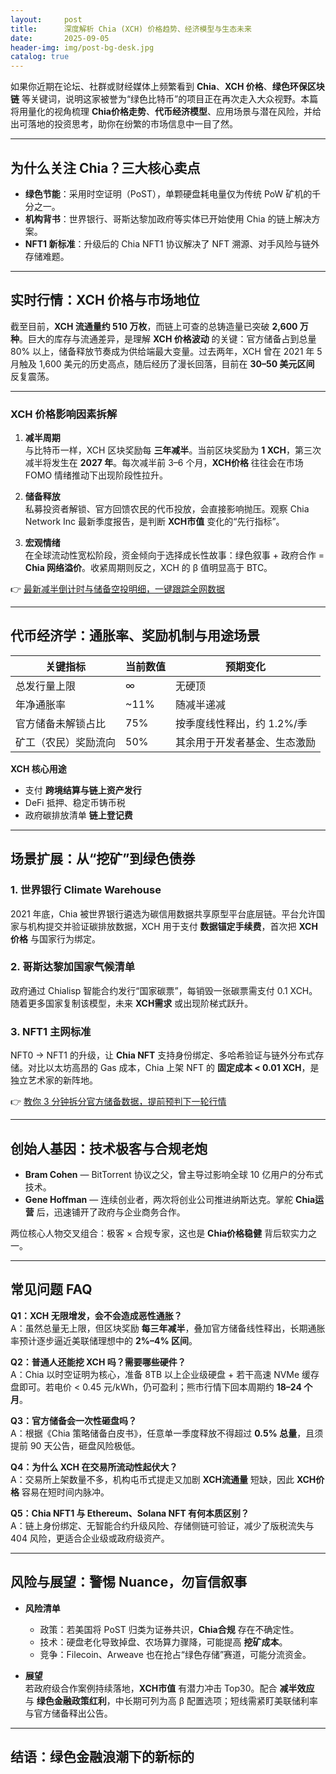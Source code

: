 ```yaml
---
layout:     post
title:      深度解析 Chia (XCH) 价格趋势、经济模型与生态未来
date:       2025-09-05
header-img: img/post-bg-desk.jpg
catalog: true
---
```


如果你近期在论坛、社群或财经媒体上频繁看到 **Chia**、**XCH 价格**、**绿色环保区块链** 等关键词，说明这家被誉为“绿色比特币”的项目正在再次走入大众视野。本篇将用量化的视角梳理 **Chia价格走势**、**代币经济模型**、应用场景与潜在风险，并给出可落地的投资思考，助你在纷繁的市场信息中一目了然。

---

## 为什么关注 Chia？三大核心卖点

- **绿色节能**：采用时空证明（PoST），单颗硬盘耗电量仅为传统 PoW 矿机的千分之一。
- **机构背书**：世界银行、哥斯达黎加政府等实体已开始使用 Chia 的链上解决方案。
- **NFT1 新标准**：升级后的 Chia NFT1 协议解决了 NFT 溯源、对手风险与链外存储难题。

---

## 实时行情：XCH 价格与市场地位

截至目前，**XCH 流通量约 510 万枚**，而链上可查的总铸造量已突破 **2,600 万种**。巨大的库存与流通差异，是理解 **XCH 价格波动** 的关键：官方储备占到总量 80% 以上，储备释放节奏成为供给端最大变量。过去两年，XCH 曾在 2021 年 5 月触及 1,600 美元的历史高点，随后经历了漫长回落，目前在 **30–50 美元区间** 反复震荡。

---

### XCH 价格影响因素拆解

1. **减半周期**  
   与比特币一样，XCH 区块奖励每 **三年减半**。当前区块奖励为 **1 XCH**，第三次减半将发生在 **2027 年**。每次减半前 3–6 个月，**XCH价格** 往往会在市场 FOMO 情绪推动下出现阶段性拉升。

2. **储备释放**  
   私募投资者解锁、官方回馈农民的代币投放，会直接影响抛压。观察 Chia Network Inc 最新季度报告，是判断 **XCH市值** 变化的“先行指标”。

3. **宏观情绪**  
   在全球流动性宽松阶段，资金倾向于选择成长性故事：绿色叙事 + 政府合作 = **Chia 网络溢价**。收紧周期则反之，XCH 的 β 值明显高于 BTC。

👉 [最新减半倒计时与储备空投明细，一键跟踪全网数据](https://okxdog.com/)

---

## 代币经济学：通胀率、奖励机制与用途场景

| 关键指标             | 当前数值 | 预期变化                    |
|----------------------|----------|-----------------------------|
| 总发行量上限         | ∞        | 无硬顶                      |
| 年净通胀率           | ~11%     | 随减半递减                  |
| 官方储备未解锁占比   | 75%      | 按季度线性释出，约 1.2%/季  |
| 矿工（农民）奖励流向 | 50%      | 其余用于开发者基金、生态激励|

**XCH 核心用途**  
- 支付 **跨境结算与链上资产发行**  
- DeFi 抵押、稳定币铸币税  
- 政府碳排放清单 **链上登记费**  

---

## 场景扩展：从“挖矿”到绿色债券

### 1. 世界银行 Climate Warehouse  
2021 年底，Chia 被世界银行遴选为碳信用数据共享原型平台底层链。平台允许国家与机构提交并验证碳排放数据，XCH 用于支付 **数据锚定手续费**，首次把 **XCH价格** 与国家行为绑定。

### 2. 哥斯达黎加国家气候清单  
政府通过 Chialisp 智能合约发行“国家碳票”，每销毁一张碳票需支付 0.1 XCH。随着更多国家复制该模型，未来 **XCH需求** 或出现阶梯式跃升。

### 3. NFT1 主网标准  
NFT0 → NFT1 的升级，让 **Chia NFT** 支持身份绑定、多哈希验证与链外分布式存储。对比以太坊高昂的 Gas 成本，Chia 上架 NFT 的 **固定成本 < 0.01 XCH**，是独立艺术家的新阵地。

👉 [教你 3 分钟拆分官方储备数据，提前预判下一轮行情](https://okxdog.com/)

---

## 创始人基因：技术极客与合规老炮

- **Bram Cohen** — BitTorrent 协议之父，曾主导过影响全球 10 亿用户的分布式技术。  
- **Gene Hoffman** — 连续创业者，两次将创业公司推进纳斯达克。掌舵 **Chia运营** 后，迅速铺开了政府与企业商务合作。

两位核心人物交叉组合：极客 × 合规专家，这也是 **Chia价格稳健** 背后软实力之一。

---

## 常见问题 FAQ

**Q1：XCH 无限增发，会不会造成恶性通胀？**  
A：虽然总量无上限，但区块奖励 **每三年减半**，叠加官方储备线性释出，长期通胀率预计逐步逼近美联储理想中的 **2%–4% 区间**。

**Q2：普通人还能挖 XCH 吗？需要哪些硬件？**  
A：Chia 以时空证明为核心，准备 8TB 以上企业级硬盘 + 若干高速 NVMe 缓存盘即可。若电价 < 0.45 元/kWh，仍可盈利；熊市行情下回本周期约 **18–24 个月**。

**Q3：官方储备会一次性砸盘吗？**  
A：根据《Chia 策略储备白皮书》，任意单一季度释放不得超过 **0.5% 总量**，且须提前 90 天公告，砸盘风险极低。

**Q4：为什么 XCH 在交易所流动性起伏大？**  
A：交易所上架数量不多，机构屯币式提走又加剧 **XCH流通量** 短缺，因此 **XCH价格** 容易在短时间内脉冲。

**Q5：Chia NFT1 与 Ethereum、Solana NFT 有何本质区别？**  
A：链上身份绑定、无智能合约升级风险、存储侧链可验证，减少了版税流失与 404 风险，更适合企业级或政府级资产。

---

## 风险与展望：警惕 Nuance，勿盲信叙事

- **风险清单**  
  - 政策：若美国将 PoST 归类为证券共识，**Chia合规** 存在不确定性。  
  - 技术：硬盘老化导致掉盘、农场算力骤降，可能提高 **挖矿成本**。  
  - 竞争：Filecoin、Arweave 也在抢占“绿色存储”赛道，可能分流资金。

- **展望**  
  若政府级合作案例持续落地，**XCH市值** 有潜力冲击 Top30。配合 **减半效应** 与 **绿色金融政策红利**，中长期可列为高 β 配置选项；短线需紧盯美联储利率与官方储备释出公告。

---

## 结语：绿色金融浪潮下的新标的